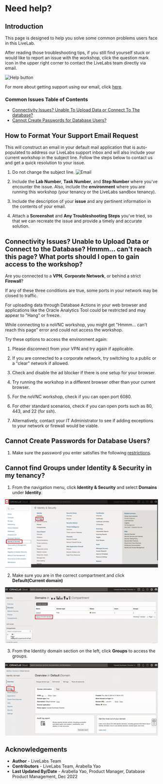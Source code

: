 # Need help?

## Introduction
This page is designed to help you solve some common problems users face in this LiveLab.

After reading those troubleshooting tips, if you still find yourself stuck or would like to report an issue with the workshop, click the question mark icon in the upper right corner to contact the LiveLabs team directly via email.

![Help button](./images/help-button2.png)

For more about getting support using our email, click [here](#HowtoFormatYourSupportEmailRequest).

### Common Issues Table of Contents
  - [Connectivity Issues? Unable To Upload Data or Connect To The database?](#ConnectivityIssues?UnabletoUploadDataorConnecttotheDatabase?)
  - [Cannot Create Passwords for Database Users?](#CannotCreatePasswordsforDatabaseUsers?)

## How to Format Your Support Email Request
This will construct an email in your default mail application that is auto-populated to address our LiveLabs support inbox and will also include your current workshop in the subject line. Follow the steps below to contact us and get a quick resolution to your issue.

1. Do not change the subject line.
    ![Email](./images/e-mail.png)

2. Include the **Lab Number**, **Task Number**, and **Step Number** where you've encounter the issue. Also, include the **environment** where you are running this workshop (your tenancy or the LiveLabs sandbox tenancy).

3. Include the description of your **issue** and any pertinent information in the contents of your email.

4. Attach a **Screenshot** and **Any Troubleshooting Steps** you've tried, so that we can recreate the issue and provide a timely and accurate solution.

## Connectivity Issues? Unable to Upload Data or Connect to the Database? Hmmm... can't reach this page? What ports should I open to gain access to the workshop?

Are you connected to a **VPN**, **Corporate Network**, or behind a strict **Firewall**?

If any of these three conditions are true, some ports in your network may be closed to traffic.

For uploading data through Database Actions in your web browser and applications like the Oracle Analytics Tool could be restricted and may appear to "Hang" or freeze.

While connecting to a noVNC workshop, you might get "Hmmm... can't reach this page" error and could not access the workshop.

Try these options to access the environment again:

1. Please disconnect from your VPN and try again if applicable.

2. If you are connected to a corporate network, try switching to a public or a "clear" network if allowed.

3. Check and disable the ad blocker if there is one setup for your browser.

4. Try running the workshop in a different browser other than your current browser.

5. For the noVNC workshop, check if you can open port 6080.

6. For other standard scenarios, check if you can open ports such as 80, 443, and 22 (for ssh).

7. Alternatively, contact your IT Administrator to see if adding exceptions to your network or firewall would be viable.

## Cannot Create Passwords for Database Users?

1. Make sure the password you enter satisfies the following [restrictions](https://docs.oracle.com/en/cloud/saas/marketing/responsys-user/Account_PasswordRestrictions.htm).

## Cannot find Groups under Identity & Security in my tenancy?

1. From the navigation menu, click **Identity & Security** and select **Domains** under **Identity**.

  ![Select Domains](./images/select-domain.png " ")

2. Make sure you are in the correct compartment and click **Default(Current domain)**

  ![Click Default](./images/domain-groups.png " ")

3. From the Identity domain section on the left, click **Groups** to access the groups.

  ![Click Groups](./images/click-groups.png " ")

## Acknowledgements
* **Author** - LiveLabs Team
* **Contributors** - LiveLabs Team, Arabella Yao
* **Last Updated By/Date** - Arabella Yao, Product Manager, Database Product Management, Dec 2022